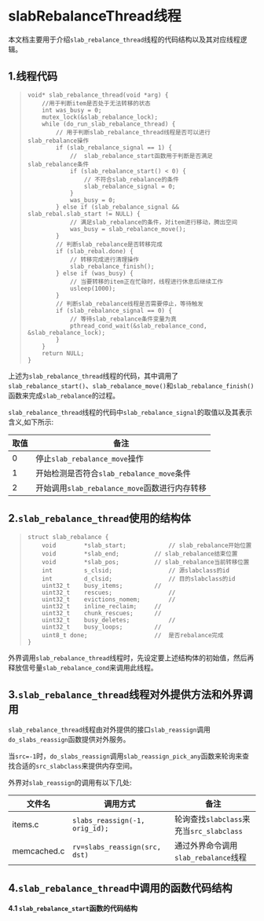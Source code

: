 slabRebalanceThread线程
============================
本文档主要用于介绍`slab_rebalance_thread`线程的代码结构以及其对应线程逻辑。

1.线程代码
----------------------------------
>	```
>	void* slab_rebalance_thread(void *arg) {
>		//用于判断item是否处于无法转移的状态
>		int was_busy = 0;
>		mutex_lock(&slab_rebalance_lock);
>		while (do_run_slab_rebalance_thread) {
>			// 用于判断slab_rebalance_thread线程是否可以进行slab_rebalance操作
>			if (slab_rebalance_signal == 1) {
>				//	slab_rebalance_start函数用于判断是否满足slab_rebalance条件
>				if (slab_rebalance_start() < 0) {
>					// 不符合slab_rebalance的条件
>					slab_rebalance_signal = 0;
>				}
>				was_busy = 0;
>			} else if (slab_rebalance_signal && slab_rebal.slab_start != NULL) {
>				// 满足slab_rebalance的条件，对item进行移动，腾出空间
>				was_busy = slab_rebalance_move();
>			}
>			// 判断slab_rebalance是否转移完成
>			if (slab_rebal.done) {
>				// 转移完成进行清理操作
>				slab_rebalance_finish();
>			} else if (was_busy) {
>				// 当要转移的item正在忙碌时，线程进行休息后继续工作
>				usleep(1000);
>			}
>			// 判断slab_rebalance线程是否需要停止，等待触发
>			if (slab_rebalance_signal == 0) {
>				// 等待slab_rebalance条件变量为真
>				pthread_cond_wait(&slab_rebalance_cond, &slab_rebalance_lock);
>			}
>		}
>		return NULL;
>	}
>	```

上述为`slab_rebalance_thread`线程的代码，其中调用了`slab_rebalance_start()`、`slab_rebalance_move()`和`slab_rebalance_finish()`函数来完成`slab_rebalance`的过程。

`slab_rebalance_thread`线程的代码中`slab_rebalance_signal`的取值以及其表示含义,如下所示:

|	取值	|	备注	|
|--------	|--------	|
|	0		| 停止`slab_rebalance_move`操作	 |
|	1		| 开始检测是否符合`slab_rebalance_move`条件 |
|	2		| 开始调用`slab_rebalance_move`函数进行内存转移 |

2.`slab_rebalance_thread`使用的结构体
--------------------------------------
>	```
>	struct slab_rebalance {
>		void 		*slab_start;			// slab_rebalance开始位置
>		void 		*slab_end;			// slab_rebalance结束位置
>		void 		*slab_pos;			// slab_rebalance当前转移位置
>		int			s_clsid;				// 源slabclass的id
>		int 		d_clsid;				// 目的slabclass的id
>		uint32_t 	busy_items;			//	
>		uint32_t 	rescues;				//
>		uint32_t	evictions_nomem;		//
>		uint32_t	inline_reclaim;		//
>		uint32_t	chunk_rescues;		//
>		uint32_t	busy_deletes;			//
>		uint32_t	busy_loops;			//
>		uint8_t	done;					//	是否rebalance完成
>	}
>	```

外界调用`slab_rebalance_thread`线程时，先设定要上述结构体的初始值，然后再释放信号量`slab_rebalance_cond`来调用此线程。

3.`slab_rebalance_thread`线程对外提供方法和外界调用
-----------------------------------
`slab_rebalance_thread`线程由对外提供的接口`slab_reassign`调用`do_slabs_reassign`函数提供对外服务。

当`src=-1`时，`do_slabs_reassign`调用`slab_reassign_pick_any`函数来轮询来查找合适的`src_slabclass`来提供内存空间。

外界对`slab_reassign`的调用有以下几处:

| 文件名	| 调用方式	| 备注		|
|-----		|-------	|------	|
| items.c	| `slabs_reassign(-1, orig_id);` | 轮询查找`slabclass`来充当`src_slabclass`|
| memcached.c	 | `rv=slabs_reassign(src, dst)`| 通过外界命令调用`slab_rebalance`线程 |

4.`slab_rebalance_thread`中调用的函数代码结构
------------------------------------------
**4.1 `slab_rebalance_start`函数的代码结构**

>	```
>	
>	```
